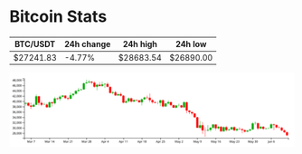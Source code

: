 # Bitcoin Stats

BTC/USDT|24h change|24h high|24h low|
|---|---|---|---|
|$27241.83|-4.77%|$28683.54|$26890.00|

<img src="./chart.svg">
